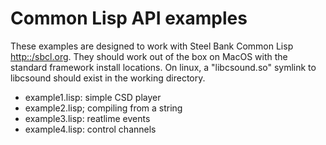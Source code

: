 # Common Lisp API examples

These examples are designed to work with Steel Bank Common Lisp
<http::/sbcl.org>. They should work out of the box on MacOS with the
standard framework install locations. On linux, a "libcsound.so" symlink to libcsound
should exist in the working directory.


- example1.lisp: simple CSD player
- example2.lisp; compiling from a string
- example3.lisp: reatlime events
- example4.lisp: control channels

